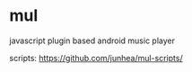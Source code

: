 # mul
javascript plugin based android music player

scripts: https://github.com/junhea/mul-scripts/
